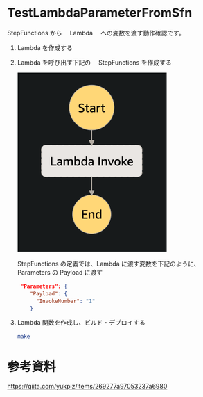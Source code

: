 # TestLambdaParameterFromSfn

StepFunctions から　 Lambda 　への変数を渡す動作確認です。

1. Lambda を作成する

2. Lambda を呼び出す下記の　 StepFunctions を作成する

   ![StepFunctions](./src/img/img1.png)

   StepFunctions の定義では、Lambda に渡す変数を下記のように、Parameters の Payload に渡す

   ```json
    "Parameters": {
       "Payload": {
         "InvokeNumber": "1"
       }
   ```

3. Lambda 関数を作成し、ビルド・デプロイする

   ```sh
   make
   ```

# 参考資料

https://qiita.com/yukpiz/items/269277a97053237a6980
